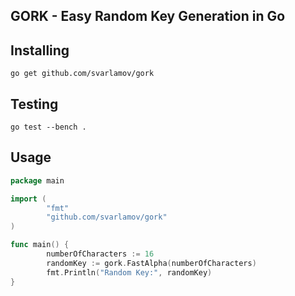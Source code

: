 ## GORK - Easy Random Key Generation in Go
## Installing
`go get github.com/svarlamov/gork`
## Testing
`go test --bench .`
## Usage
```go
package main

import (
        "fmt"
        "github.com/svarlamov/gork"
)

func main() {
        numberOfCharacters := 16
        randomKey := gork.FastAlpha(numberOfCharacters)
        fmt.Println("Random Key:", randomKey)
}
```
